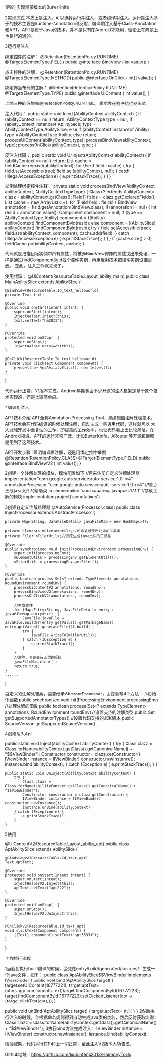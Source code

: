 1目的
实现鸿蒙版本的ButterKnife

2实现方式
本质上是注入，可以选择运行期注入，或者编译期注入。运行期注入基于的技术主要是Runtime-Annotation和反射，编译期注入基于Class-Annotation
和APT。APT是属于Java的技术，并不是只有在Android才能用，理论上在鸿蒙上也是行的通的。

3运行期注入

绑定控件的注解：
@Retention(RetentionPolicy.RUNTIME)
@Target(ElementType.FIELD)
public @interface BindView {
    int value();
}

点击控件的注解：
@Retention(RetentionPolicy.RUNTIME)
@Target(ElementType.METHOD)
public @interface OnClick {
    int[] value();
}

绑定界面布局的注解：
@Retention(RetentionPolicy.RUNTIME)
@Target(ElementType.TYPE)
public @interface UiContent {
    int value();
}

上面三种的注解都是RetentionPolicy.RUNTIME，表示会在程序运行期生效。

注入代码：
public static void Inject(AbilityContext abilityContext) {
        if (abilityContext == null)
            return;
        AbilityContextType type = null;
        if (abilityContext instanceof AbilitySlice)
            type = AbilityContextType.AbilitySlice;
        else if (abilityContext instanceof Ability)
            type = AbilityContextType.Ability;
        else
            return;
        processUiContent(abilityContext, type);
        processBindView(abilityContext, type);
        processOnClick(abilityContext, type);
}

反注入代码：
public static void UnInject(AbilityContext abilityContext) {
        if (abilityContext == null)
            return;
        List<Field> cache = fieldCache.remove(abilityContext);
        for (Field field : cache) {
            try {
                field.setAccessible(true);
                field.set(abilityContext, null);
            } catch (IllegalAccessException e) {
                e.printStackTrace();
            }
        }
}

举例处理绑定控件注释：
private static void processBindView(AbilityContext abilityContext, AbilityContextType type) {
        Class<? extends AbilityContext> clazz = abilityContext.getClass();
        Field[] fields = clazz.getDeclaredFields();
        List<Field> cache = new ArrayList<>();
        for (Field field : fields) {
            BindView annotation = field.getAnnotation(BindView.class);
            if (annotation != null) {
                int resId = annotation.value();
                Component component = null;
                if (type == AbilityContextType.Ability)
                    component = ((Ability) abilityContext).findComponentById(resId);
                else
                    component = ((AbilitySlice) abilityContext).findComponentById(resId);
                try {
                    field.setAccessible(true);
                    field.set(abilityContext, component);
                    cache.add(field);
                } catch (IllegalAccessException e) {
                    e.printStackTrace();
                }
            }
        }
        if (cache.size() > 0)
            fieldCache.put(abilityContext, cache);
}

代码就是扫描目标实例中所有属性，将被@BindView修饰的属性找出来处理，一样是通过findComponentById找个控件实例，再用反射技术把控件实例设置回去。
至此，注入工作就完成了。

使用代码：
@UiContent(ResourceTable.Layout_ability_main)
public class MainAbilitySlice extends AbilitySlice {

    @BindView(ResourceTable.Id_text_helloworld)
    private Text text;

    @Override
    public void onStart(Intent intent) {
        super.onStart(intent);
        InjectHelper.Inject(this);
        text.setText("hm2021");
    }

    @Override
    protected void onStop() {
        super.onStop();
        InjectHelper.UnInject(this);
    }

    @OnClick(ResourceTable.Id_text_helloworld)
    private void clickText(Component component) {
        present(new AptAbilitySlice(), new Intent());
    }
}

代码运行正常，V1版本完成。Android早期也会不少开源的注入框架是基于这个技术实现的，还是比较简单的。

4编译期注入

APT技术介绍
APT全称Annotation Processing Tool，即编辑器注解处理技术。APT技术会在代码编译的时候处理注解，自动生成一些通用代码，这样就可以
大大减轻开发中重复性的工作，即提高的工作效率，也让代码看上去比较简洁。在Android领域，APT的运行非常广泛，比如ButterKnife，ARouter
等开源框架都是用到了这项技术。

APT开发步骤
1声明编译期注解，还是用绑定控件举例
@Retention(RetentionPolicy.CLASS)
@Target(ElementType.FIELD)
public @interface BindViewV2 {
    int value();
}

2创建一个注解处理的模块，模块配置如下
//用来注册自定义注解处理器
implementation "com.google.auto.service:auto-service:1.0-rc4"
annotationProcessor "com.google.auto.service:auto-service:1.0-rc4"
//辅助生成java文件的帮助类
implementation 'com.squareup:javapoet:1.11.1'
//存放注解的模块
implementation project(':annotations')

3创建自定义注解处理器
@AutoService(Processor.class)
public class InjectProcessor extends AbstractProcessor {

    private Map<String, JavaFileDetail> javaFileMap = new HashMap<>();

    private Elements mElementUtils;//用来处理程序元素的工具类
    private Filer mFilerUtils;//用来生成java文件的工具类

    @Override
    public synchronized void init(ProcessingEnvironment processingEnv) {
        super.init(processingEnv);
        mElementUtils = processingEnv.getElementUtils();
        mFilerUtils = processingEnv.getFiler();
    }

    @Override
    public boolean process(Set<? extends TypeElement> annotations, RoundEnvironment roundEnv) {
        processUiContentV2(annotations, roundEnv);
        processBindViewV2(annotations, roundEnv);
        processOnClickV2(annotations, roundEnv);

        //生成文件
        for (Map.Entry<String, JavaFileDetail> entry : javaFileMap.entrySet()) {
            JavaFile javaFile = JavaFile.builder(entry.getValue().getPackageName(), entry.getValue().generateFile()).build();
            try {
                javaFile.writeTo(mFilerUtils);
            } catch (IOException e) {
                e.printStackTrace();
            }
        }
        //清除，否则会有无谓的报错
        javaFileMap.clear();
        return true;
    }
    ......
}

自定义的注解处理类，需要继承AbstractProcessor，主要重写4个方法：
//初始化函数
public synchronized void init(ProcessingEnvironment processingEnv)
//处理注解的函数
public boolean process(Set<? extends TypeElement> annotations, RoundEnvironment roundEnv)
//设置支持的注解类型
public Set<String> getSupportedAnnotationTypes()
//设置代码支持的JDK版本
public SourceVersion getSupportedSourceVersion()

4创建注入Api

public static void Inject(AbilityContext abilityContext) {
        try {
            Class clazz = Class.forName(abilityContext.getClass().getCanonicalName() + "$$ViewBinder");
            Constructor constructor = clazz.getConstructor();
            IViewBinder instance = (IViewBinder) constructor.newInstance();
            instance.bind(abilityContext);
        } catch (Exception e) {
            e.printStackTrace();
        }
    }

    public static void UnInject(AbilityContext abilityContext) {
        try {
            Class clazz = Class.forName(abilityContext.getClass().getCanonicalName() + "$$ViewBinder");
            Constructor constructor = clazz.getConstructor();
            IViewBinder instance = (IViewBinder) constructor.newInstance();
            instance.unBind(abilityContext);
        } catch (Exception e) {
            e.printStackTrace();
        }
    }

5使用

@UiContentV2(ResourceTable.Layout_ability_apt)
public class AptAbilitySlice extends AbilitySlice {

    @BindViewV2(ResourceTable.Id_text_apt)
    Text aptText;

    @Override
    protected void onStart(Intent intent) {
        super.onStart(intent);
        InjectHelperV2.Inject(this);
        aptText.setText("apt222");
    }

    @Override
    protected void onStop() {
        super.onStop();
        InjectHelperV2.UnInject(this);
    }

    @OnClickV2(ResourceTable.Id_text_apt)
    void clickText(Component component) {
        ((Text) component).setText("apt33333");
    }
}

工作执行流程

1当我们执行build编译的时候，会先在entry/build/generated/sources/...生成一个java文件，如下：
public class AptAbilitySlice$$ViewBinder implements IViewBinder<AptAbilitySlice> {
  public void bind(AptAbilitySlice target) {
    target.setUIContent(16777221);
    target.aptText= (ohos.agp.components.Text)target.findComponentById(16777223);
    target.findComponentById(16777223).setClickedListener(cpt -> {target.clickText(cpt);});
  }

  public void unBind(AptAbilitySlice target) {
    target.aptText= null;
  }
}
2然后执行注入的时候，会根据命名规则得到自动生成java类的类名，然后反射获取实例：
Class clazz = Class.forName(abilityContext.getClass().getCanonicalName() + "$$ViewBinder");
3执行bind方法完成注入：
IViewBinder instance = (IViewBinder) constructor.newInstance();
instance.bind(abilityContext);

检验成果，代码运行在P40上一切正常，至此注入V2版本大功告成。

Github地址：https://github.com/loubinfeng2013/HarmonyTools


